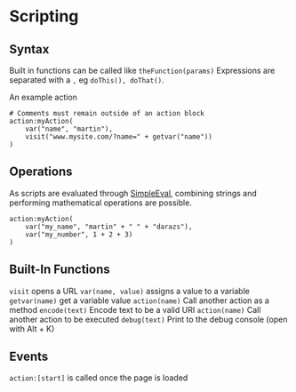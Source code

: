 # Scripting

## Syntax
Built in functions can be called like `theFunction(params)`
Expressions are separated with a `,` eg `doThis(), doThat()`. 

An example action

```
# Comments must remain outside of an action block
action:myAction(
	var("name", "martin"),
	visit("www.mysite.com/?name=" + getvar("name"))
)
```

## Operations
As scripts are evaluated through [SimpleEval](https://pypi.org/project/simpleeval/), combining strings and performing mathematical operations are possible.
```
action:myAction(
	var("my_name", "martin" + " " + "darazs"),
	var("my_number", 1 + 2 + 3)
)
```

## Built-In Functions
`visit` opens a URL
`var(name, value)` assigns a value to a variable
`getvar(name)` get a variable value
`action(name)` Call another action as a method
`encode(text)` Encode text to be a valid URI
`action(name)` Call another action to be executed
`debug(text)`  Print to the debug console (open with Alt + K)

## Events
`action:[start]` is called once the page is loaded